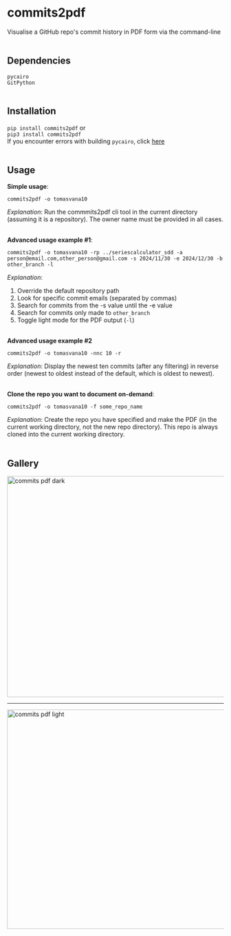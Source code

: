 # commits2pdf
Visualise a GitHub repo's commit history in PDF form via the command-line
<br><br>
## Dependencies
`pycairo`<br>
`GitPython`
<br><br>
## Installation
`pip install commits2pdf` or<br>
`pip3 install commits2pdf`<br>
If you encounter errors with building `pycairo`, click [here](https://stackoverflow.com/a/76175684/23245953)
<br><br>
## Usage
**Simple usage**:
```
commits2pdf -o tomasvana10
```
_Explanation_: Run the commmits2pdf cli tool in the current directory (assuming it is a repository). The owner name must be provided in all cases.

<br>**Advanced usage example #1**:
```
commits2pdf -o tomasvana10 -rp ../seriescalculator_sdd -a person@email.com,other_person@gmail.com -s 2024/11/30 -e 2024/12/30 -b other_branch -l
```
_Explanation_: 
1. Override the default repository path
2. Look for specific commit emails (separated by commas)
3. Search for commits from the -s value until the -e value
4. Search for commits only made to `other_branch`
5. Toggle light mode for the PDF output (`-l`)

<br>**Advanced usage example #2**
```
commits2pdf -o tomasvana10 -nnc 10 -r
```
_Explanation_: Display the newest ten commits (after any filtering) in reverse order (newest to oldest instead of the default, which is oldest to newest).

<br>**Clone the repo you want to document on-demand**:
```
commits2pdf -o tomasvana10 -f some_repo_name
```
_Explanation_: Create the repo you have specified and make the PDF (in the current working directory, not the new repo directory). This repo is always cloned into the current working directory.
<br><br>
## Gallery
<img width="513" alt="commits pdf dark" src="https://github.com/tomasvana10/commits2pdf/assets/124552709/40d88bfc-c727-425a-9b7e-74da89c52220"> 
<hr>
<img width="509" alt="commits pdf light" src="https://github.com/tomasvana10/commits2pdf/assets/124552709/1ec90e60-53fa-41b1-a816-8e420ecb3c9a">